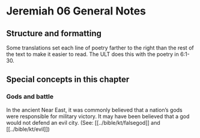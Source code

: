 # Jeremiah 06 General Notes
## Structure and formatting

Some translations set each line of poetry farther to the right than the rest of the text to make it easier to read. The ULT does this with the poetry in 6:1-30.

## Special concepts in this chapter

### Gods and battle
In the ancient Near East, it was commonly believed that a nation’s gods were responsible for military victory. It may have been believed that a god would not defend an evil city. (See: [[../bible/kt/falsegod]] and [[../bible/kt/evil]])